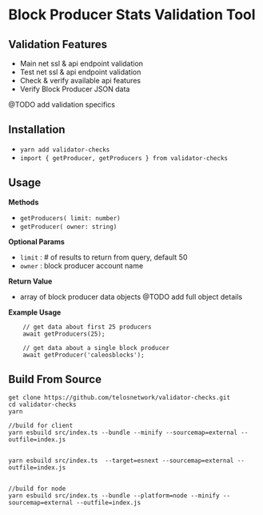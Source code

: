 # Block Producer Stats Validation Tool
## Validation Features

- Main net ssl & api endpoint validation
- Test net ssl & api endpoint validation
- Check & verify available api features
- Verify Block Producer JSON data

@TODO add validation specifics 

## Installation

- `yarn add validator-checks`
- `import { getProducer, getProducers } from validator-checks`

## Usage
  
  **Methods**
  - `getProducers( limit: number)`
  - `getProducer( owner: string)`

  
  **Optional Params**
  - `limit` : # of results to return from query, default 50
  - `owner` : block producer account name

  **Return Value**
  - array of block producer data objects
  @TODO add full object details

  **Example Usage**
``` 
    // get data about first 25 producers
    await getProducers(25);
```
``` 
    // get data about a single block producer 
    await getProducer('caleosblocks');
```

## Build From Source

```
get clone https://github.com/telosnetwork/validator-checks.git
cd validator-checks
yarn

//build for client
yarn esbuild src/index.ts --bundle --minify --sourcemap=external --outfile=index.js 


yarn esbuild src/index.ts  --target=esnext --sourcemap=external --outfile=index.js 


//build for node
yarn esbuild src/index.ts --bundle --platform=node --minify --sourcemap=external --outfile=index.js 

```



